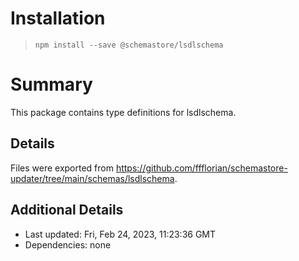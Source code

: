 # Installation
> `npm install --save @schemastore/lsdlschema`

# Summary
This package contains type definitions for lsdlschema.

## Details
Files were exported from https://github.com/ffflorian/schemastore-updater/tree/main/schemas/lsdlschema.

## Additional Details
* Last updated: Fri, Feb 24, 2023, 11:23:36 GMT
* Dependencies: none
